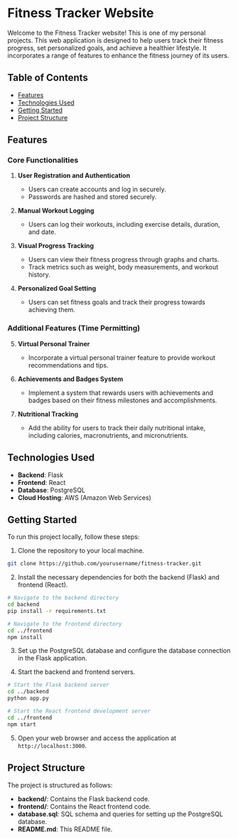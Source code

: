 # Fitness Tracker Website

Welcome to the Fitness Tracker website! This is one of my personal projects. This web application is designed to help users track their fitness progress, set personalized goals, and achieve a healthier lifestyle. It incorporates a range of features to enhance the fitness journey of its users.

## Table of Contents

- [Features](#features)
- [Technologies Used](#technologies-used)
- [Getting Started](#getting-started)
- [Project Structure](#project-structure)

## Features

### Core Functionalities

1. **User Registration and Authentication**
   - Users can create accounts and log in securely.
   - Passwords are hashed and stored securely.

2. **Manual Workout Logging**
   - Users can log their workouts, including exercise details, duration, and date.

3. **Visual Progress Tracking**
   - Users can view their fitness progress through graphs and charts.
   - Track metrics such as weight, body measurements, and workout history.

4. **Personalized Goal Setting**
   - Users can set fitness goals and track their progress towards achieving them.

### Additional Features (Time Permitting)

5. **Virtual Personal Trainer**
   - Incorporate a virtual personal trainer feature to provide workout recommendations and tips.

6. **Achievements and Badges System**
   - Implement a system that rewards users with achievements and badges based on their fitness milestones and accomplishments.

7. **Nutritional Tracking**
   - Add the ability for users to track their daily nutritional intake, including calories, macronutrients, and micronutrients.

## Technologies Used

- **Backend**: Flask
- **Frontend**: React
- **Database**: PostgreSQL
- **Cloud Hosting**: AWS (Amazon Web Services)

## Getting Started

To run this project locally, follow these steps:

1. Clone the repository to your local machine.

```bash
git clone https://github.com/yourusername/fitness-tracker.git
```

2. Install the necessary dependencies for both the backend (Flask) and frontend (React).

```bash
# Navigate to the backend directory
cd backend
pip install -r requirements.txt

# Navigate to the frontend directory
cd ../frontend
npm install
```

3. Set up the PostgreSQL database and configure the database connection in the Flask application.

4. Start the backend and frontend servers.

```bash
# Start the Flask backend server
cd ../backend
python app.py

# Start the React frontend development server
cd ../frontend
npm start
```

5. Open your web browser and access the application at `http://localhost:3000`.

## Project Structure

The project is structured as follows:

- **backend/**: Contains the Flask backend code.
- **frontend/**: Contains the React frontend code.
- **database.sql**: SQL schema and queries for setting up the PostgreSQL database.
- **README.md**: This README file.




